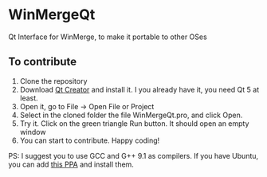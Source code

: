 # WinMergeQt
Qt Interface for WinMerge, to make it portable to other OSes

## To contribute

1. Clone the repository
2. Download [Qt Creator](https://www.qt.io/download-qt-installer) and install it. I you already have it, you need Qt 5 at least.
3. Open it, go to File -> Open File or Project
4. Select in the cloned folder the file WinMergeQt.pro, and click Open.
5. Try it. Click on the green triangle Run button. It should open an empty window
6. You can start to contribute. Happy coding!

PS: I suggest you to use GCC and G++ 9.1 as compilers. If you have Ubuntu, you can add [this PPA](https://launchpad.net/~jonathonf/+archive/ubuntu/gcc) and install them.
